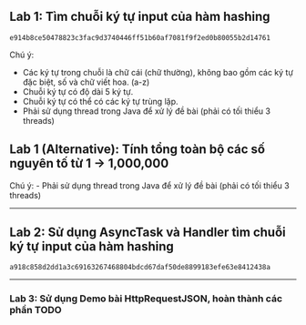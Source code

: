 <h2> Lab 1: Tìm chuỗi ký tự input của hàm hashing </h2>


```string
e914b8ce50478823c3fac9d3740446ff51b60af7081f9f2ed0b80055b2d14761
```
Chú ý:
 - Các ký tự trong chuỗi là chữ cái (chữ thường), không bao gồm các ký tự đặc biệt, số và chữ viết hoa. (a-z)
- Chuỗi ký tự có độ dài 5 ký tự.
- Chuỗi ký tự có thể có các ký tự trùng lặp.
- Phải sử dụng thread trong Java để xử lý đề bài (phải có tối thiểu 3 threads)

<h2> Lab 1 (Alternative): Tính tổng toàn bộ các số nguyên tố từ 1 -> 1,000,000  </h2>
Chú ý:
- Phải sử dụng thread trong Java để xử lý đề bài (phải có tối thiểu 3 threads)

<hr/>

<h2> Lab 2: Sử dụng AsyncTask và Handler tìm chuỗi ký tự input của hàm hashing </h2>

```string
a918c858d2dd1a3c69163267468804bdcd67daf50de8899183efe63e8412438a
```

<hr/>

<h3> Lab 3: Sử dụng Demo bài HttpRequestJSON, hoàn thành các phần TODO </h2>

 

